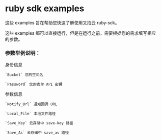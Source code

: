# ruby sdk examples

这些 examples 旨在帮助您快速了解使用又拍云 ruby-sdk。

这些 examples 都可以直接运行，但是在运行之前，需要根据您的需求填写相应的参数。

### 参数举例说明：

身份信息

```
`Bucket` 您的空间名

`Password` 您的表单 API 密钥
```

参数信息

```
`Notify_Url` 通知回调 URL

`Local_File` 本地文件路径

`Save_Key` 云存储中 save-key 路径

`Save_As` 云存储中 save_as 路径
```